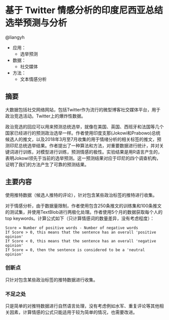 # 基于 Twitter 情感分析的印度尼西亚总结选举预测与分析

@liangyh

* 应用：
  - 选举预测
* 数据：
  - 社交媒体
* 方法：
  - 文本情感分析

## 摘要

大数据包括社交网络网站，包括Twitter作为流行的微型博客社交媒体平台，用于政治竞选活动。Twitter上的爆炸性数据。

政治竞选的回应可以用来预测总统选举，就像在美国、英国、西班牙和法国等几个国家已经进行的预测政治选举一样。作者使用印度支那(Jokowi和Prabowo)总统候选人的推文，以及2018年3月至7月收集的用于情绪分析的相关标签的推文，预测印尼总统选举结果。作者提出了一种算法和方法，对重要数据进行统计，并对关键词进行训练，对模型进行训练，预测情感的极性。实验结果是用R语言产生的，表明Jokowi领先于当前的选举预测。这一预测结果对应于印尼的四个调查机构，证明了我们的方法产生了可靠的预测结果。

## 主要内容

使用推特数据（候选人推特的评论），针对包含某些政治标签的推特进行收集。

对于情感分析，由于数据量限制，作者使用包含250条推文的训练集和100条推文的测试集，并使用TextBlob进行两极化处理。作者使用5个月的数据获取每个人的top keywords。计算公式如下（只计算情感词的数量差异，没有考虑程度）：

```
Score = Number of positive words - Number of negative words
If Score > 0, this means that the sentence has an overall 'positive opinion'
If Score < 0, this means that the sentence has an overall 'negative opinion'
If Score = 0, then the sentence is considered to be a 'neutral opinion'
```

### 创新点

只针对包含某些政治标签的推特数据进行收集。

### 不足之处

只是简单的对推特数据进行自然语言处理，没有考虑例如水军、重复评论等其他相关因素，计算情感的公式只能适用于较为简单的情况，也需要改进。
